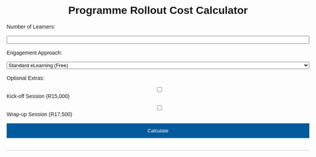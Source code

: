<!DOCTYPE html>
<html lang="en">
<head>
  <meta charset="UTF-8" />
  <meta name="viewport" content="width=device-width, initial-scale=1.0" />
  <title>Programme Rollout Cost Calculator</title>
  <style>
    body {
      font-family: Arial, sans-serif;
      max-width: 800px;
      margin: auto;
      padding: 2rem;
    }
    h1, h2 {
      text-align: center;
    }
    label, select, input, button {
      display: block;
      width: 100%;
      margin-top: 1rem;
    }
    .checkboxes label {
      display: block;
      margin-top: 0.5rem;
    }
    .results {
      margin-top: 2rem;
      border-top: 1px solid #ccc;
      padding-top: 1rem;
    }
    button {
      padding: 0.75rem;
      background-color: #005a9c;
      color: white;
      border: none;
      cursor: pointer;
    }
    #sessionInfo {
      margin-top: 1rem;
      font-style: italic;
    }
    #sessionDetails {
      margin-top: 0.5rem;
    }
  </style>
</head>
<body>
  <h1>Programme Rollout Cost Calculator</h1>

  <label for="learners">Number of Learners:</label>
  <input type="number" id="learners" oninput="toggleEngagementOptions()" />

  <label for="engagement">Engagement Approach:</label>
  <select id="engagement" onchange="toggleEngagementOptions()">
    <option value="elearning">Standard eLearning (Free)</option>
    <option value="team">Team Meeting Rollout (Free)</option>
    <option value="internal">Dedicated Sessions - Internal Facilitation (Free)</option>
    <option value="external_virtual">Dedicated Sessions - External (Virtual - R3,500/session)</option>
    <option value="external_inperson">Dedicated Sessions - External (In-person - R4,500/session)</option>
  </select>

  <div id="sessionInfo" style="display:none;">
    <em>We recommend group sizes of 25 for better engagement. Each group attends 5 sessions.</em>
    <div id="sessionDetails"></div>
  </div>

  <label>Optional Extras:</label>
  <div class="checkboxes">
    <label><input type="checkbox" id="kickoff" /> Kick-off Session (R15,000)</label>
    <label><input type="checkbox" id="wrapup" /> Wrap-up Session (R17,500)</label>
  </div>

  <button onclick="calculateTotal()">Calculate</button>

  <div class="results" id="results"></div>

  <script>
    function toggleEngagementOptions() {
      const learners = parseInt(document.getElementById("learners").value) || 0;
      const engagement = document.getElementById("engagement").value;
      const sessionInfo = document.getElementById("sessionInfo");
      const sessionDetails = document.getElementById("sessionDetails");

      if (engagement.startsWith("external") && learners > 0) {
        const groups = Math.ceil(learners / 25);
        const sessions = groups * 5;
        sessionInfo.style.display = "block";
        sessionDetails.innerHTML = `<p><strong>Calculation:</strong> ${learners} learners ÷ 25 = ${groups} group(s) × 5 sessions = <strong>${sessions} sessions</strong></p>`;
      } else {
        sessionInfo.style.display = "none";
        sessionDetails.innerHTML = "";
      }
    }

    function getContentCost(learners) {
      let rate = 450;
      if (learners > 5000) rate = 300;
      else if (learners > 4000) rate = 330;
      else if (learners > 3000) rate = 360;
      else if (learners > 2000) rate = 390;
      else if (learners > 1000) rate = 420;
      const total = learners * rate;
      return Math.min(total, 3500000); // cap at R3.5m
    }

    function calculateTotal() {
      const learners = parseInt(document.getElementById("learners").value) || 0;
      const engagement = document.getElementById("engagement").value;
      const kickoff = document.getElementById("kickoff").checked;
      const wrapup = document.getElementById("wrapup").checked;

      const contentCost = getContentCost(learners);

      let engagementCost = 0;
      let sessions = 0;
      if (engagement.startsWith("external")) {
        const groups = Math.ceil(learners / 25);
        sessions = groups * 5;
        const rate = engagement === "external_virtual" ? 3500 : 4500;
        engagementCost = sessions * rate;
      }

      let extrasCost = 0;
      if (kickoff) extrasCost += 15000;
      if (wrapup) extrasCost += 17500;

      const totalCost = contentCost + engagementCost + extrasCost;

      document.getElementById("results").innerHTML = `
        <h2>Estimated Rollout Cost</h2>
        <p><strong>Content Cost:</strong> R${contentCost.toLocaleString()}</p>
        ${sessions ? `<p><strong>Engagement Sessions:</strong> ${sessions} sessions = R${engagementCost.toLocaleString()}</p>` : ""}
        <p><strong>Extras:</strong> R${extrasCost.toLocaleString()}</p>
        <p><strong>Total Estimated Cost:</strong> R${totalCost.toLocaleString()}</p>
      `;
    }
  </script>
</body>
</html>

